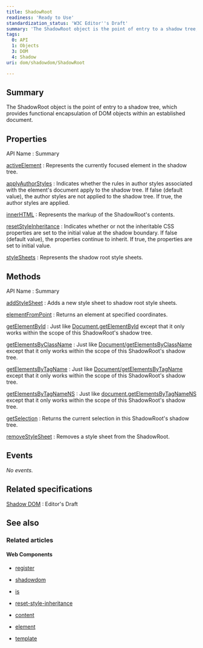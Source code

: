 ```yaml
---
title: ShadowRoot
readiness: 'Ready to Use'
standardization_status: 'W3C Editor''s Draft'
summary: 'The ShadowRoot object is the point of entry to a shadow tree, which provides functional encapsulation of DOM objects within an established document.'
tags:
  0: API
  1: Objects
  3: DOM
  4: Shadow
uri: dom/shadowdom/ShadowRoot

---
```

## <span>Summary</span>

The ShadowRoot object is the point of entry to a shadow tree, which provides functional encapsulation of DOM objects within an established document.

## <span>Properties</span>

API Name
:   Summary

[activeElement](/dom/shadowdom/ShadowRoot/activeElement)
:   Represents the currently focused element in the shadow tree.

[applyAuthorStyles](/dom/shadowdom/ShadowRoot/applyAuthorStyles)
:   Indicates whether the rules in author styles associated with the element's document apply to the shadow tree. If false (default value), the author styles are not applied to the shadow tree. If true, the author styles are applied.

[innerHTML](/dom/shadowdom/ShadowRoot/innerHTML)
:   Represents the markup of the ShadowRoot's contents.

[resetStyleInheritance](/dom/shadowdom/ShadowRoot/resetStyleInheritance)
:   Indicates whether or not the inheritable CSS properties are set to the initial value at the shadow boundary. If false (default value), the properties continue to inherit. If true, the properties are set to initial value.

[styleSheets](/dom/shadowdom/ShadowRoot/styleSheets)
:   Represents the shadow root style sheets.

## <span>Methods</span>

API Name
:   Summary

[addStyleSheet](/dom/shadowdom/ShadowRoot/addStyleSheet)
:   Adds a new style sheet to shadow root style sheets.

[elementFromPoint](/dom/shadowdom/ShadowRoot/elementFromPoint)
:   Returns an element at specified coordinates.

[getElementById](/dom/shadowdom/ShadowRoot/getElementById)
:   Just like [Document.getElementById](/dom/Document/getElementById) except that it only works within the scope of this ShadowRoot's shadow tree.

[getElementsByClassName](/dom/shadowdom/ShadowRoot/getElementsByClassName)
:   Just like [Document/getElementsByClassName](/dom/Document/getElementsByClassName) except that it only works within the scope of this ShadowRoot's shadow tree.

[getElementsByTagName](/dom/shadowdom/ShadowRoot/getElementsByTagName)
:   Just like [Document/getElementsByTagName](/dom/Document/getElementsByTagName) except that it only works within the scope of this ShadowRoot's shadow tree.

[getElementsByTagNameNS](/dom/shadowdom/ShadowRoot/getElementsByTagNameNS)
:   Just like [document.getElementsByTagNameNS](/dom/Document/getElementsByTagNameNS) except that it only works within the scope of this ShadowRoot's shadow tree.

[getSelection](/dom/shadowdom/ShadowRoot/getSelection)
:   Returns the current selection in this ShadowRoot's shadow tree.

[removeStyleSheet](/dom/shadowdom/ShadowRoot/removeStyleSheet)
:   Removes a style sheet from the ShadowRoot.

## <span>Events</span>

*No events.*

## <span>Related specifications</span>

[Shadow DOM](https://dvcs.w3.org/hg/webcomponents/raw-file/tip/spec/shadow/index.html#dfn-shadow-root)
:   Editor's Draft

## <span>See also</span>

### <span>Related articles</span>

#### <span>Web Components</span>

-   [register](/dom/Document/register)

-   [shadowdom](/dom/shadowdom)

-   [is](/html/attributes/is)

-   [reset-style-inheritance](/html/attributes/reset-style-inheritance)

-   [content](/html/elements/content)

-   [element](/html/elements/element)

-   [template](/html/elements/template)
